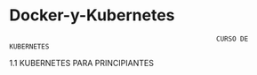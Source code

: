 # Docker-y-Kubernetes
                                                        CURSO DE KUBERNETES
1.1 KUBERNETES PARA PRINCIPIANTES

